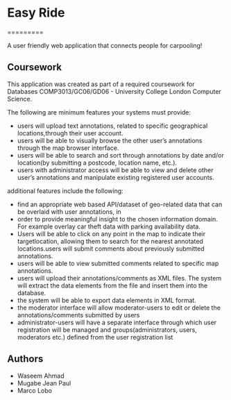 # Easy Ride
=========

A user friendly web application that connects people for carpooling!

## Coursework
This application was created as part of a required coursework for Databases COMP3013/GC06/GD06 - University College London Computer Science.

The following are minimum features your systems must provide:
* users will upload text annotations, related to specific geographical locations,through their user account.
* users will be able to visually browse the other user’s annotations through the map browser interface.
* users will be able to search and sort through annotations by date and/or location(by submitting a postcode, location name, etc.).
* users with administrator access will be able to view and delete other user’s annotations and manipulate existing registered user accounts. 

additional features include the following:
* find an appropriate web based API/dataset of geo-related data that can be overlaid with user annotations, in 
* order to provide meaningful insight to the chosen information domain. For example overlay car theft data with parking availability data.
* Users will be able to click on any point in the map to indicate their targetlocation, allowing them to search for the nearest annotated locations.users will submit comments about previously submitted annotations.
* users will be able to view submitted comments related to specific map annotations.
* users will upload their annotations/comments as XML files. The system will extract the data elements from the file and insert them into the database.
* the system will be able to export data elements in XML format.
* the moderator interface will allow moderator-users to edit or delete the annotations/comments submitted by users
* administrator-users will have a separate interface through which user registration will be managed and groups(administrators, users, moderators etc.) defined from the user registration list

## Authors
* Waseem Ahmad
* Mugabe Jean Paul
* Marco Lobo